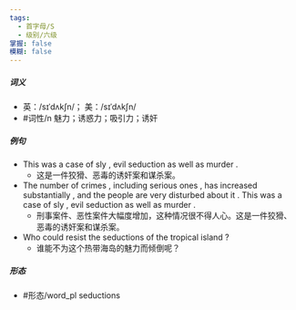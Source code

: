 ```yaml
---
tags:
  - 首字母/S
  - 级别/六级
掌握: false
模糊: false
---
```

##### 词义
- 英：/sɪˈdʌkʃn/； 美：/sɪˈdʌkʃn/
- #词性/n  魅力；诱惑力；吸引力；诱奸
##### 例句
- This was a case of sly , evil seduction as well as murder .
	- 这是一件狡猾、恶毒的诱奸案和谋杀案。
- The number of crimes , including serious ones , has increased substantially , and the people are very disturbed about it . This was a case of sly , evil seduction as well as murder .
	- 刑事案件、恶性案件大幅度增加，这种情况很不得人心。这是一件狡猾、恶毒的诱奸案和谋杀案。
- Who could resist the seductions of the tropical island ?
	- 谁能不为这个热带海岛的魅力而倾倒呢？
##### 形态
- #形态/word_pl seductions
